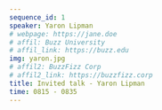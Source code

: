 ```yaml
---
sequence_id: 1
speaker: Yaron Lipman
# webpage: https://jane.doe
# affil: Buzz University
# affil_link: https://buzz.edu
img: yaron.jpg
# affil2: BuzzFizz Corp
# affil2_link: https://buzzfizz.corp
title: Invited talk - Yaron Lipman
time: 0815 - 0835
---
```

